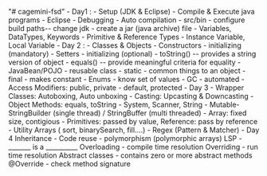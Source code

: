 "# cagemini-fsd" 
    - Day1 :
            - Setup (JDK & Eclipse)
            - Compile & Execute java programs
            - Eclipse
                - Debugging
                - Auto compilation
                - src/bin 
                - configure build paths-- change jdk
                - create a jar (java archive) file
            - Variables, DataTypes, Keywords
            - Primitive & Reference Types
            - Instance Variable, Local Variable 
    - Day 2 :
            - Classes & Objects
            - Constructors - initializing (mandatory)
            - Setters - initializing (optional)
            - toString() -- provides a string version of object
            - equals() -- provide meaningful criteria for equality
            - JavaBean/POJO - reusable class
            - static - common things to an object
            - final - makes constant
            - Enums - know set of values
            - GC - automated 
            - Access Modifiers: public, private - default, protected
    - Day 3
            - Wrapper Classes: Autoboxing, Auto unboxing
            - Casting: Upcasting & Downcasting
            - Object Methods: equals, toString
            - System, Scanner, String
            - Mutable-  StringBuilder (single thread) / StringBuffer (multi threaded)
            - Array: fixed size, contigious
            - Primitives: passed by value, Reference: pass by reference
            - Utility Arrays ( sort, binarySearch, fill....)
            - Regex (Pattern & Matcher)
    - Day 4
            Inheritance
                - Code reuse
                - polymorphism (polymorphic arrays)
            LSP - _______ is a __________
            Overloading - compile time resolution
            Overriding - run time resolution
            Abstract classes - contains zero or more abstract methods
            @Override - check method signature
